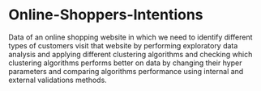 # Online-Shoppers-Intentions
Data of an online shopping website in which we need to identify different  types of customers visit that website by performing exploratory data analysis  and applying different clustering algorithms and checking which clustering  algorithms performs better on data by changing their hyper parameters and comparing algorithms performance using internal and external validations  methods.
